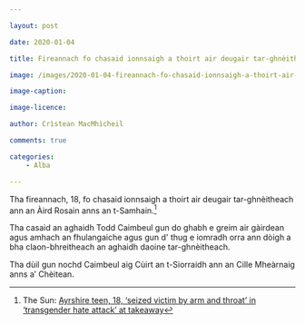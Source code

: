 ```yaml
---

layout: post

date: 2020-01-04

title: Fireannach fo chasaid ionnsaigh a thoirt air deugair tar-ghnèitheach

image: /images/2020-01-04-fireannach-fo-chasaid-ionnsaigh-a-thoirt-air-deugair-tar-ghneitheach.webp

image-caption:

image-licence:

author: Crìstean MacMhìcheil

comments: true

categories:
    - Alba

---
```


Tha fireannach, 18, fo chasaid ionnsaigh a thoirt air deugair tar-ghnèitheach ann an Àird Rosain anns an t-Samhain.<!--more-->[^1]



Tha casaid an aghaidh Todd Caimbeul gun do ghabh e greim air gàirdean agus amhach an fhulangaiche agus gun d' thug e iomradh orra ann dòigh a bha claon-bhreitheach an aghaidh daoine tar-ghnèitheach.

Tha dùil gun nochd Caimbeul aig Cùirt an t-Siorraidh ann an Cille Mheàrnaig anns a’ Chèitean.

[^1]: The Sun: [Ayrshire teen, 18, ‘seized victim by arm and throat’ in ‘transgender hate attack’ at takeaway](https://www.thescottishsun.co.uk/news/5126411/ayrshire-ardrossan-transgender-hate-attack/)

